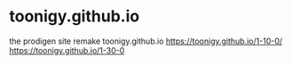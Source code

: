 # toonigy.github.io
the prodigen site remake
toonigy.github.io
https://toonigy.github.io/1-10-0/ 
https://toonigy.github.io/1-30-0

